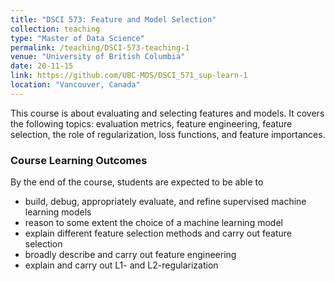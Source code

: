 ```yaml
---
title: "DSCI 573: Feature and Model Selection"
collection: teaching
type: "Master of Data Science"
permalink: /teaching/DSCI-573-teaching-1
venue: "University of British Columbia"
date: 20-11-15
link: https://github.com/UBC-MDS/DSCI_571_sup-learn-1
location: "Vancouver, Canada"
---
```


This course is about evaluating and selecting features and models. It covers the following topics: evaluation metrics, feature engineering, feature selection, the role of regularization, loss functions, and feature importances.

### Course Learning Outcomes    

By the end of the course, students are expected to be able to

- build, debug, appropriately evaluate, and refine supervised machine learning models
- reason to some extent the choice of a machine learning model
- explain different feature selection methods and carry out feature selection
- broadly describe and carry out feature engineering
- explain and carry out L1- and L2-regularization
